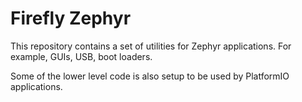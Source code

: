 # Firefly Zephyr
This repository contains a set of utilities for Zephyr applications.  For example, GUIs, USB, boot loaders.

Some of the lower level code is also setup to be used by PlatformIO applications.